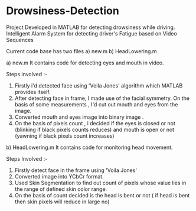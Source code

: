 # Drowsiness-Detection
Project Developed in MATLAB for detecting drowsiness while driving.
Intelligent Alarm System for detecting driver's Fatigue based on Video Sequences

Current code base has two files
a) new.m
b) HeadLowering.m

a) new.m
It contains code for detecting eyes and mouth in video.

Steps involved :- 
1) Firstly i'd detected face using 'Voila Jones' algorithm which MATLAB provides itself.
2) After detecting face in frame, I made use of the facial symmetry. On the basis of some measurements , I'd cut out mouth and eyes from the image.
3) Converted mouth and eyes image into binary image .
4) On the basis of pixels count , i decided if the eyes is closed or not (blinking if black pixels counts reduces) and mouth is open or not (yawning if black pixels count increases)


b) HeadLowering.m
It contains code for monitoring head movement.

Steps Involved :-
1) Firstly detect face in the frame using 'Voila Jones'
2) Converted image into YCbCr format.
3) Used Skin Segmentation to find out count of pixels whose value lies in the range of defined skin color range. 
4) On the basis of count decided is the head is bent or not  ( if head is bent then skin pixels will reduce in large no) 

